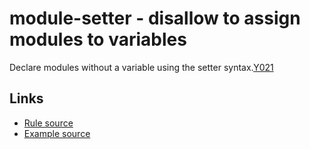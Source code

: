 <!-- WARNING: Generated documentation. Edit docs and examples in the rule and examples file ('rules/module-setter.js', 'examples/module-setter.js'). -->

# module-setter - disallow to assign modules to variables

Declare modules without a variable using the setter syntax.[Y021](https://github.com/johnpapa/angular-styleguide#style-y021)

## Links

* [Rule source](../rules/module-setter.js)
* [Example source](../examples/module-setter.js)

